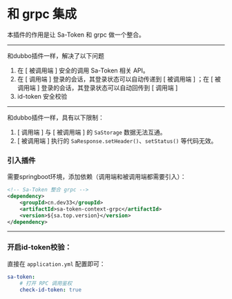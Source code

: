 # 和 grpc 集成

本插件的作用是让 Sa-Token 和 grpc 做一个整合。

--- 

和dubbo插件一样，解决了以下问题

1. 在 [ 被调用端 ] 安全的调用 Sa-Token 相关 API。
2. 在 [ 调用端 ] 登录的会话，其登录状态可以自动传递到 [ 被调用端 ] ；在 [ 被调用端 ] 登录的会话，其登录状态可以自动回传到 [ 调用端 ]
3. id-token 安全校验

---
和dubbo插件一样，具有以下限制：

1. [ 调用端 ] 与 [ 被调用端 ] 的 `SaStorage` 数据无法互通。
2. [ 被调用端 ] 执行的 `SaResponse.setHeader()`、`setStatus()` 等代码无效。

### 引入插件
需要springboot环境，添加依赖（调用端和被调用端都需要引入）：

``` xml
<!-- Sa-Token 整合 grpc -->
<dependency>
	<groupId>cn.dev33</groupId>
	<artifactId>sa-token-context-grpc</artifactId>
	<version>${sa.top.version}</version>
</dependency>
```

---
### 开启id-token校验：
直接在 `application.yml` 配置即可：

``` yml
sa-token: 
	# 打开 RPC 调用鉴权 
	check-id-token: true
```